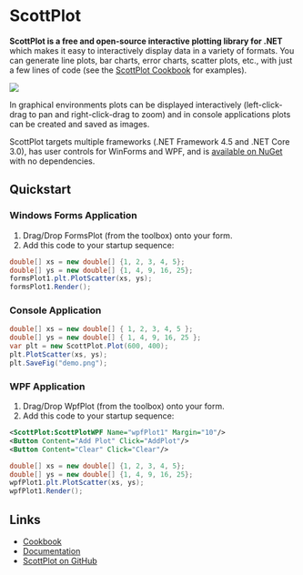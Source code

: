 # ScottPlot
**ScottPlot is a free and open-source interactive plotting library for .NET** 
which makes it easy to interactively display data in a variety of formats. You can generate line plots, bar charts, error charts, scatter plots, etc.,
with just a few lines of code (see the [ScottPlot Cookbook](/cookbook/) for examples). 

[![](https://raw.githubusercontent.com/swharden/ScottPlot/master/demos/src/plot-types/ScottPlot-screenshot-small.gif)](https://github.com/swharden/ScottPlot)

In graphical environments plots can be displayed interactively (left-click-drag to pan and right-click-drag to zoom) and in console applications plots can be created and saved as images. 

ScottPlot targets multiple frameworks (.NET Framework 4.5 and .NET Core 3.0), has user controls for WinForms and WPF, and is [available on NuGet](https://www.nuget.org/packages/ScottPlot/) with no dependencies.

## Quickstart

### Windows Forms Application

 1. Drag/Drop FormsPlot (from the toolbox) onto your form.
 2. Add this code to your startup sequence:

```cs
double[] xs = new double[] {1, 2, 3, 4, 5};
double[] ys = new double[] {1, 4, 9, 16, 25};
formsPlot1.plt.PlotScatter(xs, ys);
formsPlot1.Render();
```

### Console Application

```cs
double[] xs = new double[] { 1, 2, 3, 4, 5 };
double[] ys = new double[] { 1, 4, 9, 16, 25 };
var plt = new ScottPlot.Plot(600, 400);
plt.PlotScatter(xs, ys);
plt.SaveFig("demo.png");
```

### WPF Application

 1. Drag/Drop WpfPlot (from the toolbox) onto your form.
 2. Add this code to your startup sequence:

```xml
<ScottPlot:ScottPlotWPF Name="wpfPlot1" Margin="10"/>
<Button Content="Add Plot" Click="AddPlot"/>
<Button Content="Clear" Click="Clear"/>
```

```cs
double[] xs = new double[] {1, 2, 3, 4, 5};
double[] ys = new double[] {1, 4, 9, 16, 25};
wpfPlot1.plt.PlotScatter(xs, ys);
wpfPlot1.Render();
```

## Links
* [Cookbook](https://github.com/swharden/ScottPlot/blob/master/cookbook)
* [Documentation](https://github.com/swharden/ScottPlot/tree/master/doc)
* [ScottPlot on GitHub](https://github.com/swharden/ScottPlot)